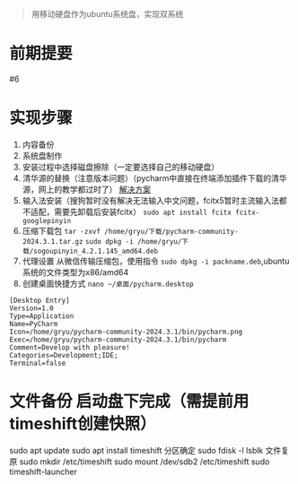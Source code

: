 > 用移动硬盘作为ubuntu系统盘，实现双系统
# 前期提要
#6 
# 实现步骤
1. 内容备份
2. 系统盘制作
3. 安装过程中选择磁盘擦除（一定要选择自己的移动硬盘）
4. 清华源的替换（注意版本问题）（pycharm中直接在终端添加插件下载的清华源，网上的教学都过时了）
[解决方案](https://www.cnblogs.com/sdlyxyf/p/18455559)
5. 输入法安装（搜狗暂时没有解决无法输入中文问题，fcitx5暂时主流输入法都不适配，需要先卸载后安装fcitx）
` sudo apt install fcitx fcitx-googlepinyin `
6.  压缩下载包
`tar -zxvf /home/gryu/下载/pycharm-community-2024.3.1.tar.gz`
`sudo dpkg -i /home/gryu/下载/sogoupinyin_4.2.1.145_amd64.deb`
7. 代理设置
从微信传输压缩包，使用指令 `sudo dpkg -i packname.deb`,ubuntu系统的文件类型为x86/amd64
8. 创建桌面快捷方式
` nano ~/桌面/pycharm.desktop ` 
```
[Desktop Entry]
Version=1.0
Type=Application
Name=PyCharm
Icon=/home/gryu/pycharm-community-2024.3.1/bin/pycharm.png
Exec=/home/gryu/pycharm-community-2024.3.1/bin/pycharm
Comment=Develop with pleasure!
Categories=Development;IDE;
Terminal=false
```
# 文件备份 启动盘下完成（需提前用timeshift创建快照）
sudo apt update
sudo apt install timeshift
分区确定
sudo fdisk -l
lsblk
文件复原
sudo mkdir /etc/timeshift
sudo mount /dev/sdb2 /etc/timeshift
sudo timeshift-launcher




